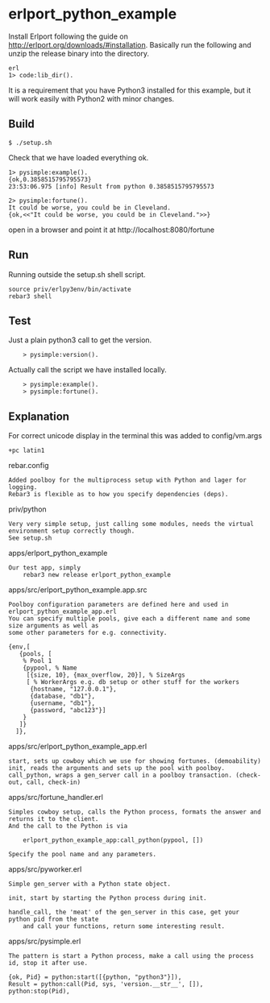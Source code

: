 erlport_python_example
=====

Install Erlport following the guide on http://erlport.org/downloads/#installation.
Basically run the following and unzip the release binary into the directory.

	erl
	1> code:lib_dir().
	
It is a requirement that you have Python3 installed for this example, but it will work easily with Python2 with minor changes.
	
Build
-----

    $ ./setup.sh

Check that we have loaded everything ok.

	1> pysimple:example().
	{ok,0.3858515795795573}
	23:53:06.975 [info] Result from python 0.3858515795795573
	
	2> pysimple:fortune().
	It could be worse, you could be in Cleveland.
	{ok,<<"It could be worse, you could be in Cleveland.">>}

open in a browser and point it at http://localhost:8080/fortune

Run
---

Running outside the setup.sh shell script.

	source priv/erlpy3env/bin/activate
	rebar3 shell

Test
----
	
Just a plain python3 call to get the version.

		> pysimple:version().

Actually call the script we have installed locally.

		> pysimple:example().
		> pysimple:fortune().

Explanation 
-----------

For correct unicode display in the terminal this was added to config/vm.args

	+pc latin1

rebar.config

	Added poolboy for the multiprocess setup with Python and lager for logging.
	Rebar3 is flexible as to how you specify dependencies (deps).
	
priv/python

	Very very simple setup, just calling some modules, needs the virtual environment setup correctly though.
	See setup.sh
	
apps/erlport_python_example

	Our test app, simply 
		rebar3 new release erlport_python_example
		
apps/src/erlport_python_example.app.src

	Poolboy configuration parameters are defined here and used in erlport_python_example_app.erl
	You can specify multiple pools, give each a different name and some size arguments as well as
	some other parameters for e.g. connectivity.
	
	{env,[
	   {pools, [
	    % Pool 1
	    {pypool, % Name
	     [{size, 10}, {max_overflow, 20}], % SizeArgs
	     [ % WorkerArgs e.g. db setup or other stuff for the workers
	      {hostname, "127.0.0.1"},
	      {database, "db1"},
	      {username, "db1"},
	      {password, "abc123"}]
	    }
	   ]}
	  ]},
  
apps/src/erlport_python_example_app.erl

	start, sets up cowboy which we use for showing fortunes. (demoability)
	init, reads the arguments and sets up the pool with poolboy.
	call_python, wraps a gen_server call in a poolboy transaction. (check-out, call, check-in)

apps/src/fortune_handler.erl

	Simples cowboy setup, calls the Python process, formats the answer and returns it to the client.
	And the call to the Python is via 
	
		erlport_python_example_app:call_python(pypool, [])
	
	Specify the pool name and any parameters.
	
apps/src/pyworker.erl

	Simple gen_server with a Python state object.
	
	init, start by starting the Python process during init.
	
	handle_call, the 'meat' of the gen_server in this case, get your python pid from the state
		and call your functions, return some interesting result.
	
apps/src/pysimple.erl

	The pattern is start a Python process, make a call using the process id, stop it after use.

	{ok, Pid} = python:start([{python, "python3"}]),
	Result = python:call(Pid, sys, 'version.__str__', []),
	python:stop(Pid),
  

